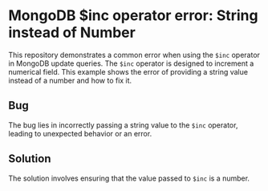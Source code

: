 # MongoDB $inc operator error: String instead of Number

This repository demonstrates a common error when using the `$inc` operator in MongoDB update queries.  The `$inc` operator is designed to increment a numerical field.  This example shows the error of providing a string value instead of a number and how to fix it.

## Bug

The bug lies in incorrectly passing a string value to the `$inc` operator, leading to unexpected behavior or an error.

## Solution

The solution involves ensuring that the value passed to `$inc` is a number.
